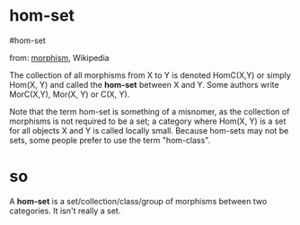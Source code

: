 # hom-set

#hom-set

from: [morphism](https://en.wikipedia.org/wiki/Morphism#Hom-set), Wikipedia

The collection of all morphisms from X to Y is denoted HomC(X,Y) or simply Hom(X, Y) and called the **hom-set** between X and Y. Some authors write MorC(X,Y), Mor(X, Y) or C(X, Y). 

Note that the term hom-set is something of a misnomer, as the collection of morphisms is not required to be a set; a category where Hom(X, Y) is a set for all objects X and Y is called locally small. Because hom-sets may not be sets, some people prefer to use the term "hom-class". 

# so
A **hom-set** is a set/collection/class/group of morphisms between two categories. It isn't really a set.